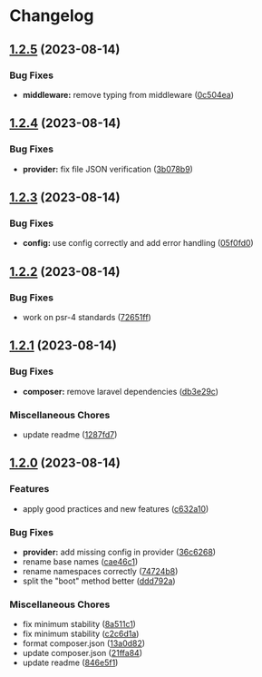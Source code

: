 # Changelog

## [1.2.5](https://github.com/AlexandreBellas/duskapiconf/compare/v1.2.4...v1.2.5) (2023-08-14)


### Bug Fixes

* **middleware:** remove typing from middleware ([0c504ea](https://github.com/AlexandreBellas/duskapiconf/commit/0c504ea248c315966838c78763e92d630a42e902))

## [1.2.4](https://github.com/AlexandreBellas/duskapiconf/compare/v1.2.3...v1.2.4) (2023-08-14)


### Bug Fixes

* **provider:** fix file JSON verification ([3b078b9](https://github.com/AlexandreBellas/duskapiconf/commit/3b078b9c1eac2bd96830b4b5c6b11180f9d8805e))

## [1.2.3](https://github.com/AlexandreBellas/duskapiconf/compare/v1.2.2...v1.2.3) (2023-08-14)


### Bug Fixes

* **config:** use config correctly and add error handling ([05f0fd0](https://github.com/AlexandreBellas/duskapiconf/commit/05f0fd080749b08e7e1b12d55279f05d3b0bf397))

## [1.2.2](https://github.com/AlexandreBellas/duskapiconf/compare/v1.2.1...v1.2.2) (2023-08-14)


### Bug Fixes

* work on psr-4 standards ([72651ff](https://github.com/AlexandreBellas/duskapiconf/commit/72651ffacb87ccc096a621d9ec316aeb087bfba2))

## [1.2.1](https://github.com/AlexandreBellas/duskapiconf/compare/v1.2.0...v1.2.1) (2023-08-14)


### Bug Fixes

* **composer:** remove laravel dependencies ([db3e29c](https://github.com/AlexandreBellas/duskapiconf/commit/db3e29c27672afef34b66f8cd2fa1a05b1a9b30e))


### Miscellaneous Chores

* update readme ([1287fd7](https://github.com/AlexandreBellas/duskapiconf/commit/1287fd7fcde4ac41e7833f8fba330e6db2974e0f))

## [1.2.0](https://github.com/AlexandreBellas/duskapiconf/compare/v1.1.0...v1.2.0) (2023-08-14)


### Features

* apply good practices and new features ([c632a10](https://github.com/AlexandreBellas/duskapiconf/commit/c632a105cc60791be40379af173f3ad69044d239))


### Bug Fixes

* **provider:** add missing config in provider ([36c6268](https://github.com/AlexandreBellas/duskapiconf/commit/36c626890261d4a5fd2dc3fc7ace69b0104a9692))
* rename base names ([cae46c1](https://github.com/AlexandreBellas/duskapiconf/commit/cae46c1adc71404b13f117326460b9fe19080a8d))
* rename namespaces correctly ([74724b8](https://github.com/AlexandreBellas/duskapiconf/commit/74724b88cd5c48d04e1b350bd964698dd99ebe4c))
* split the "boot" method better ([ddd792a](https://github.com/AlexandreBellas/duskapiconf/commit/ddd792ad875bd019512016e4bd45e36185c8a476))


### Miscellaneous Chores

* fix minimum stability ([8a511c1](https://github.com/AlexandreBellas/duskapiconf/commit/8a511c15ace007fec803cd2a57c41881b5b3b8f8))
* fix minimum stability ([c2c6d1a](https://github.com/AlexandreBellas/duskapiconf/commit/c2c6d1a96270a5eb1e1e7fe828480b95aa201932))
* format composer.json ([13a0d82](https://github.com/AlexandreBellas/duskapiconf/commit/13a0d822b72fcd2c083e17f963ef61f00cc7d75e))
* update composer.json ([21ffa84](https://github.com/AlexandreBellas/duskapiconf/commit/21ffa8425fce9823a27b392f54a897e508e4bb05))
* update readme ([846e5f1](https://github.com/AlexandreBellas/duskapiconf/commit/846e5f13efaadaf68cb9901fc121b3bb071491fa))
